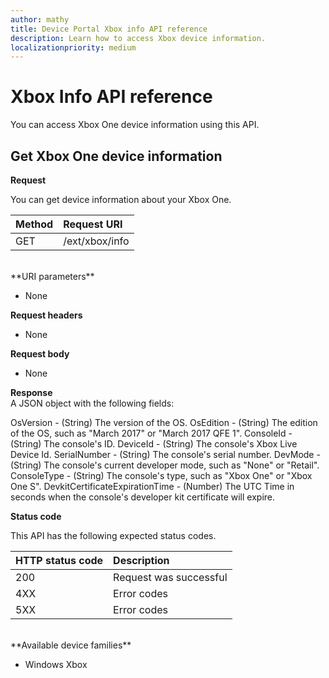 ```yaml
---
author: mathy
title: Device Portal Xbox info API reference
description: Learn how to access Xbox device information.
localizationpriority: medium
---
```


# Xbox Info API reference   
You can access Xbox One device information using this API.

## Get Xbox One device information

**Request**

You can get device information about your Xbox One.

Method      | Request URI
:------     | :-----
GET | /ext/xbox/info
<br />
**URI parameters**

- None

**Request headers**

- None

**Request body**

- None

**Response**   
A JSON object with the following fields:

OsVersion - (String) The version of the OS.
OsEdition - (String) The edition of the OS, such as "March 2017" or "March 2017 QFE 1".
ConsoleId - (String) The console's ID.
DeviceId - (String) The console's Xbox Live Device Id.
SerialNumber - (String) The console's serial number.
DevMode - (String) The console's current developer mode, such as "None" or "Retail".
ConsoleType - (String) The console's type, such as "Xbox One" or "Xbox One S".
DevkitCertificateExpirationTime - (Number) The UTC Time in seconds when the console's developer kit certificate will expire.

**Status code**

This API has the following expected status codes.

HTTP status code      | Description
:------     | :-----
200 | Request was successful
4XX | Error codes
5XX | Error codes

<br />
**Available device families**

* Windows Xbox